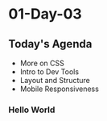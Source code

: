 # 01-Day-03

## Today's Agenda
- More on CSS
- Intro to Dev Tools
- Layout and Structure
- Mobile Responsiveness

### Hello World